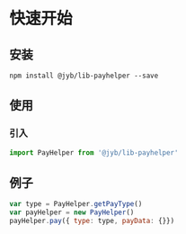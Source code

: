 # 快速开始

## 安装

```shell
npm install @jyb/lib-payhelper --save
```

## 使用

### 引入

```javascript
import PayHelper from '@jyb/lib-payhelper'
```

## 例子

```javascript
var type = PayHelper.getPayType()
var payHelper = new PayHelper()
payHelper.pay({ type: type, payData: {}})
```
